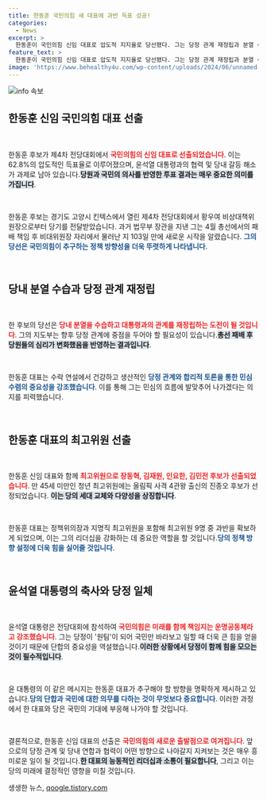 ```yaml
---
title: 한동훈 국민의힘 새 대표에 과반 득표 성공!
categories:
  - News
excerpt: >
  한동훈이 국민의힘 신임 대표로 압도적 지지율로 당선됐다. 그는 당정 관계 재정립과 분열 수습을 약속하며, 국민 눈높이에 맞춘 변화를 예고했다. 윤석열 대통령도 함께 동참해 당의 통합을 강조했다.
feature_text: >
  한동훈이 국민의힘 신임 대표로 압도적 지지율로 당선됐다. 그는 당정 관계 재정립과 분열 수습을 약속하며, 국민 눈높이에 맞춘 변화를 예고했다. 윤석열 대통령도 함께 동참해 당의 통합을 강조했다.
image: 'https://www.behealthy4u.com/wp-content/uploads/2024/06/unnamed-file.png'
---
```


<p><img src="https://www.behealthy4u.com/wp-content/uploads/2024/06/unnamed-file.png" alt="info 속보" /></p>

<h2 data-ke-size="size26">한동훈 신임 국민의힘 대표 선출</h2>

<p data-ke-size="size16">&nbsp;</p>

<p>한동훈 후보가 제4차 전당대회에서 <b><span style="color: #ee2323;">국민의힘의 신임 대표로 선출되었습니다</span></b>. 이는 62.8%의 압도적인 득표율로 이루어졌으며, 윤석열 대통령과의 협력 및 당내 갈등 해소가 과제로 남아 있습니다.<b><span style="background-color: #21538527;">당원과 국민의 의사를 반영한 투표 결과는 매우 중요한 의미를 가집니다</span></b>.</p>

<p data-ke-size="size16">&nbsp;</p>

<p>한동훈 후보는 경기도 고양시 킨텍스에서 열린 제4차 전당대회에서 황우여 비상대책위원장으로부터 당기를 전달받았습니다. 과거 법무부 장관을 지낸 그는 4월 총선에서의 패배 책임 후 비대위원장 자리에서 물러난 지 103일 만에 새로운 시작을 알렸습니다. <b><span style="color: #1a5490;">그의 당선은 국민의힘이 추구하는 정책 방향성을 더욱 뚜렷하게 나타냅니다</span></b>.</p>

<p data-ke-size="size16">&nbsp;</p>

<h2 data-ke-size="size26">당내 분열 수습과 당정 관계 재정립</h2>

<p data-ke-size="size16">&nbsp;</p>

<p>한 후보의 당선은 <b><span style="color: #ee2323;">당내 분열을 수습하고 대통령과의 관계를 재정립하는 도전이 될 것입니다</span></b>. 그의 지도부는 향후 당정 관계에 중점을 두어야 할 필요성이 있습니다.<b><span style="background-color: #21538527;">총선 패배 후 당원들의 심리가 변화했음을 반영하는 결과입니다</span></b>.</p>

<p data-ke-size="size16">&nbsp;</p>

<p>한동훈 대표는 수락 연설에서 건강하고 생산적인 <b><span style="color: #1a5490;">당정 관계와 합리적 토론을 통한 민심 수렴의 중요성을 강조했습니다</span></b>. 이를 통해 그는 민심의 흐름에 발맞추어 나가겠다는 의지를 피력했습니다.</p>

<p data-ke-size="size16">&nbsp;</p>

<h2 data-ke-size="size26">한동훈 대표의 최고위원 선출</h2>

<p data-ke-size="size16">&nbsp;</p>

<p>한동훈 신임 대표와 함께 <b><span style="color: #ee2323;">최고위원으로 장동혁, 김재원, 인요한, 김민전 후보가 선출되었습니다</span></b>. 만 45세 미만인 청년 최고위원에는 올림픽 사격 4관왕 출신의 진종오 후보가 선정되었습니다. <b><span style="background-color: #21538527;">이는 당의 세대 교체와 다양성을 상징합니다</span></b>.</p>

<p data-ke-size="size16">&nbsp;</p>

<p>한동훈 대표는 정책위의장과 지명직 최고위원을 포함해 최고위원 9명 중 과반을 확보하게 되었으며, 이는 그의 리더십을 강화하는 데 중요한 역할을 할 것입니다.<b><span style="color: #1a5490;">당의 정책 방향 설정에 더욱 힘을 실어줄 것입니다</span></b>.</p>

<p data-ke-size="size16">&nbsp;</p>

<h2 data-ke-size="size26">윤석열 대통령의 축사와 당정 일체</h2>

<p data-ke-size="size16">&nbsp;</p>

<p>윤석열 대통령은 전당대회에 참석하여 <b><span style="color: #ee2323;">국민의힘은 미래를 함께 책임지는 운명공동체라고 강조했습니다</span></b>. 그는 당정이 '원팀'이 되어 국민만 바라보고 일할 때 더욱 큰 힘을 얻을 것이기 때문에 단합의 중요성을 역설했습니다.<b><span style="background-color: #21538527;">이러한 상황에서 당정이 함께 힘을 모으는 것이 필수적입니다</span></b>.</p>

<p data-ke-size="size16">&nbsp;</p>

<p>윤 대통령의 이 같은 메시지는 한동훈 대표가 추구해야 할 방향을 명확하게 제시하고 있습니다.<b><span style="color: #1a5490;">당의 단합과 국민에 대한 의무를 다하는 것이 무엇보다 중요합니다</span></b>. 이러한 과정에서 한 대표와 당은 국민의 기대에 부응해 나가야 할 것입니다.</p>

<p data-ke-size="size16">&nbsp;</p>

<p>결론적으로, 한동훈 신임 대표의 선출은 <b><span style="color: #ee2323;">국민의힘의 새로운 출발점으로 여겨집니다</span></b>. 앞으로의 당정 관계 및 당내 연합과 협력이 어떤 방향으로 나아갈지 지켜보는 것은 매우 흥미로운 일이 될 것입니다.<b><span style="background-color: #21538527;">한 대표의 능동적인 리더십과 소통이 필요합니다</span></b>, 그리고 이는 당의 미래에 결정적인 영향을 미칠 것입니다.</p>
생생한 뉴스, <a href="https://qoogle.tistory.com" rel="dofollow">qoogle.tistory.com</a>


